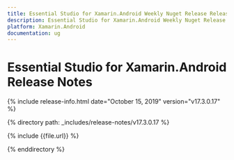 ```yaml
---
title: Essential Studio for Xamarin.Android Weekly Nuget Release Release Notes  
description: Essential Studio for Xamarin.Android Weekly Nuget Release Release Notes  
platform: Xamarin.Android
documentation: ug
---
```


# Essential Studio for Xamarin.Android  Release Notes  

{% include release-info.html date="October 15, 2019"  version="v17.3.0.17" %} 


{% directory path: _includes/release-notes/v17.3.0.17 %}

{% include {{file.url}} %}

{% enddirectory %}